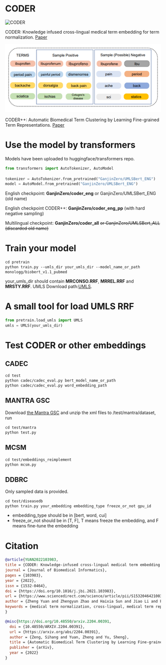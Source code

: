 # CODER
![CODER](img/1.png)

CODER: Knowledge infused cross-lingual medical term embedding for term normalization. [Paper](http://arxiv.org/abs/2011.02947)

![CODER++](img/coder++.png)

CODER++: Automatic Biomedical Term Clustering by Learning Fine-grained Term Representations. [Paper](https://arxiv.org/abs/2204.00391)

# Use the model by transformers
Models have been uploaded to huggingface/transformers repo.

```python
from transformers import AutoTokenizer, AutoModel

tokenizer = AutoTokenizer.from_pretrained("GanjinZero/UMLSBert_ENG")
model = AutoModel.from_pretrained("GanjinZero/UMLSBert_ENG")
```
English checkpoint: **GanjinZero/coder_eng** or GanjinZero/UMLSBert_ENG (old name)

English checkpoint CODER++: **GanjinZero/coder_eng_pp** (with hard negative sampling)
<!-- Please try to use transformers 3.4.0 to load CODER++, we find the model loaded in transformers 4.12.0 behave differently! -->

Multilingual checkpoint: **GanjinZero/coder_all** ~~or GanjinZero/UMLSBert_ALL  (discarded old name)~~

# Train your model
```shell
cd pretrain
python train.py --umls_dir your_umls_dir --model_name_or_path monologg/biobert_v1.1_pubmed
```
your_umls_dir should contain **MRCONSO.RRF**, **MRREL.RRF** and **MRSTY.RRF**.
UMLS Download path:[UMLS](https://www.nlm.nih.gov/research/umls/licensedcontent/umlsarchives04.html#2020AA).

# A small tool for load UMLS RRF
```python
from pretrain.load_umls import UMLS
umls = UMLS(your_umls_dir)
```

# Test CODER or other embeddings
## CADEC
```shell
cd test
python cadec/cadec_eval.py bert_model_name_or_path
python cadec/cadec_eval.py word_embedding_path
```

## MANTRA GSC
Download [the Mantra GSC](https://files.ifi.uzh.ch/cl/mantra/gsc/GSC-v1.1.zip) and unzip the xml files to /test/mantra/dataset, run
```
cd test/mantra
python test.py
```

## MCSM
```shell
cd test/embeddings_reimplement
python mcsm.py
```

## DDBRC
Only sampled data is provided.
```shell
cd test/diseasedb
python train.py your_embedding embedding_type freeze_or_not gpu_id
```
- embedding_type should be in [bert, word, cui]
- freeze_or_not should be in [T, F], T means freeze the embedding, and F means fine-tune the embedding

# Citation
```bibtex
@article{YUAN2022103983,
title = {CODER: Knowledge-infused cross-lingual medical term embedding for term normalization},
journal = {Journal of Biomedical Informatics},
pages = {103983},
year = {2022},
issn = {1532-0464},
doi = {https://doi.org/10.1016/j.jbi.2021.103983},
url = {https://www.sciencedirect.com/science/article/pii/S1532046421003129},
author = {Zheng Yuan and Zhengyun Zhao and Haixia Sun and Jiao Li and Fei Wang and Sheng Yu},
keywords = {medical term normalization, cross-lingual, medical term representation, knowledge graph embedding, contrastive learning}
}
```

```bibtex
@misc{https://doi.org/10.48550/arxiv.2204.00391,
  doi = {10.48550/ARXIV.2204.00391},
  url = {https://arxiv.org/abs/2204.00391},
  author = {Zeng, Sihang and Yuan, Zheng and Yu, Sheng},
  title = {Automatic Biomedical Term Clustering by Learning Fine-grained Term Representations},
  publisher = {arXiv},
  year = {2022}
}
```
